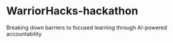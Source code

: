 # WarriorHacks-hackathon
Breaking down barriers to focused learning through AI-powered accountability
